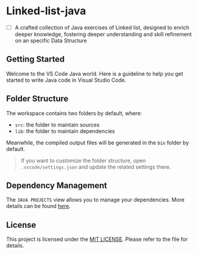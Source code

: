# Linked-list-java
- [ ] A crafted collection of Java exercises of Linked list, designed to enrich deeper knowledge, fostering deeper understanding and skill refinement on an specific Data Structure

## Getting Started

Welcome to the VS Code Java world. Here is a guideline to help you get started to write Java code in Visual Studio Code.

## Folder Structure

The workspace contains two folders by default, where:

- `src`: the folder to maintain sources
- `lib`: the folder to maintain dependencies

Meanwhile, the compiled output files will be generated in the `bin` folder by default.

> If you want to customize the folder structure, open `.vscode/settings.json` and update the related settings there.

## Dependency Management

The `JAVA PROJECTS` view allows you to manage your dependencies. More details can be found [here](https://github.com/microsoft/vscode-java-dependency#manage-dependencies).

## License
This project is licensed under the [MIT LICENSE](https://github.com/Matheus-Oliveira-Marino/linked-list-java/blob/main/LICENSE). Please refer to the file for details.
